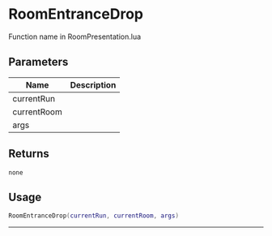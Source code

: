 # RoomEntranceDrop

Function name in RoomPresentation.lua

## Parameters

| Name        | Description |
| ----------- | ----------- |
| currentRun  |             |
| currentRoom |             |
| args        |             |

## Returns

`none`

## Usage

```lua
RoomEntranceDrop(currentRun, currentRoom, args)
```

---

